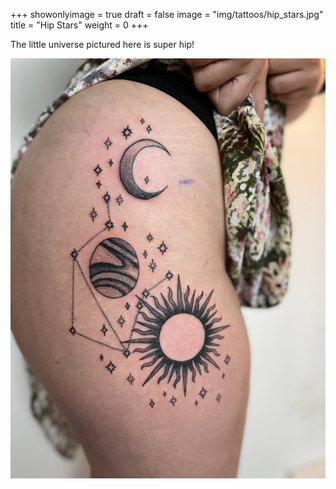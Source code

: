 +++
showonlyimage = true
draft = false
image = "img/tattoos/hip_stars.jpg"
title = "Hip Stars"
weight = 0
+++

The little universe pictured here is super hip!

![image](/img/tattoos/hip_stars.jpg)
